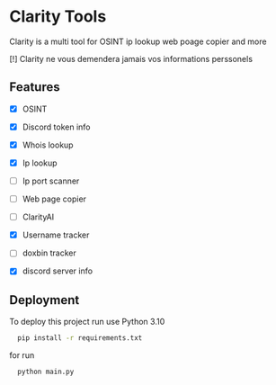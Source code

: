 
# Clarity Tools

Clarity is a multi tool for OSINT ip lookup web poage copier and more

[!] Clarity ne vous demendera jamais vos informations perssonels


## Features

- [x] OSINT
- [x] Discord token info
- [x] Whois lookup
- [X] Ip lookup
- [ ] Ip port scanner
- [ ] Web page copier
- [ ] ClarityAI
- [x] Username tracker
- [ ] doxbin tracker
- [x] discord server info



## Deployment

To deploy this project run use Python 3.10

```bash
  pip install -r requirements.txt
```

for run

```bash
  python main.py
```



